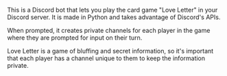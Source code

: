 This is a Discord bot that lets you play the card game "Love Letter" in your Discord server. It is made in Python and takes advantage of Discord's APIs. 

When prompted, it creates private channels for each player in the game where they are prompted for input on their turn. 

Love Letter is a game of bluffing and secret information, so it's important that each player has a channel unique to them to keep the information private.

